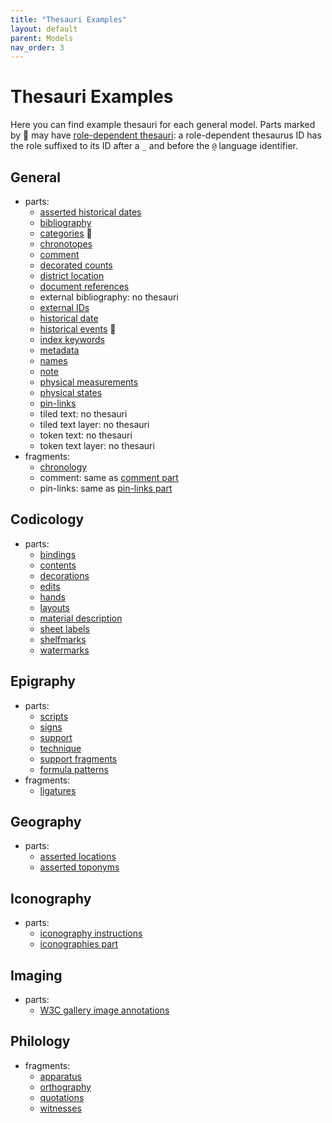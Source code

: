 ```yaml
---
title: "Thesauri Examples"
layout: default
parent: Models
nav_order: 3
---
```


# Thesauri Examples

Here you can find example thesauri for each general model. Parts marked by 🔖 may have [role-dependent thesauri](../thesauri#role-dependent-thesauri): a role-dependent thesaurus ID has the role suffixed to its ID after a `_` and before the `@` language identifier.

## General

- parts:
  - [asserted historical dates]()
  - [bibliography](thesauri/bibliography)
  - [categories](thesauri/categories) 🔖
  - [chronotopes](thesauri/chronotopes)
  - [comment](thesauri/comment)
  - [decorated counts](thesauri/decorated-counts)
  - [district location](thesauri/district-location)
  - [document references](thesauri/doc-references)
  - external bibliography: no thesauri
  - [external IDs](thesauri/external-ids)
  - [historical date](thesauri/historical-date)
  - [historical events](thesauri/historical-events) 🔖
  - [index keywords](thesauri/index-keywords)
  - [metadata](thesauri/metadata)
  - [names](thesauri/names)
  - [note](thesauri/note)
  - [physical measurements](thesauri/physical-measurements)
  - [physical states](thesauri/physical-states)
  - [pin-links](thesauri/pin-links)
  - tiled text: no thesauri
  - tiled text layer: no thesauri
  - token text: no thesauri
  - token text layer: no thesauri
- fragments:
  - [chronology](thesauri/fr.chronology)
  - comment: same as [comment part](thesauri/comment)
  - pin-links: same as [pin-links part](thesauri/pin-links)

## Codicology

- parts:
  - [bindings](thesauri/cod.bindings)
  - [contents](thesauri/cod.contents)
  - [decorations](thesauri/cod.decorations)
  - [edits](thesauri/cod.edits)
  - [hands](thesauri/cod.hands)
  - [layouts](thesauri/cod.layouts)
  - [material description](thesauri/cod.material)
  - [sheet labels](thesauri/cod.sheet-labels)
  - [shelfmarks](thesauri/cod.shelfmarks)
  - [watermarks](thesauri/cod.watermarks)

## Epigraphy

- parts:
  - [scripts](thesauri/epi.scripts)
  - [signs](https://github.com/vedph/cadmus-epigraphy/blob/master/docs/epi-signs.md)
  - [support](https://github.com/vedph/cadmus-epigraphy/blob/master/docs/epi-support.md)
  - [technique](https://github.com/vedph/cadmus-epigraphy/blob/master/docs/epi-technique.md)
  - [support fragments](https://github.com/vedph/cadmus-epigraphy/blob/master/docs/epi-support-frr.md)
  - [formula patterns](https://github.com/vedph/cadmus-epigraphy/blob/master/docs/epi-formula-patterns.md)
- fragments:
  - [ligatures](https://github.com/vedph/cadmus-epigraphy/blob/master/docs/fr.epi-ligatures.md)

## Geography

- parts:
  - [asserted locations](https://github.com/vedph/cadmus-geo/blob/master/docs/asserted-locations.md)
  - [asserted toponyms](https://github.com/vedph/cadmus-geo/blob/master/docs/asserted-toponyms.md)

## Iconography

- parts:
  - [iconography instructions](https://github.com/vedph/cadmus-iconography/blob/master/docs/ico-instructions.md)
  - [iconographies part](https://github.com/vedph/cadmus-iconography/blob/master/docs/ico-iconographies.md)

## Imaging

- parts:
  - [W3C gallery image annotations](https://github.com/vedph/cadmus-img/blob/master/docs/w3c-gallery-image-annotations.md)

## Philology

- fragments:
  - [apparatus](https://github.com/vedph/cadmus-philology/blob/master/docs/fr.apparatus.md)
  - [orthography](https://github.com/vedph/cadmus-philology/blob/master/docs/fr.orthography.md)
  - [quotations](https://github.com/vedph/cadmus-philology/blob/master/docs/fr.quotations.md)
  - [witnesses](https://github.com/vedph/cadmus-philology/blob/master/docs/fr.witnesses.md)
